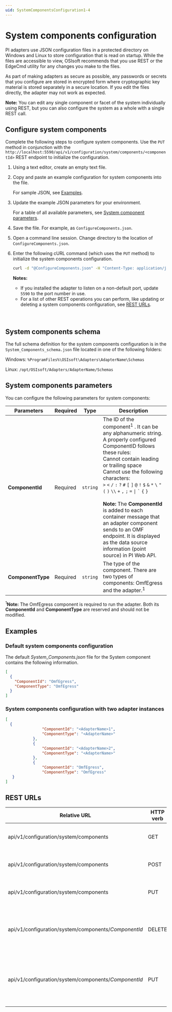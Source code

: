 ```yaml
---
uid: SystemComponentsConfiguration1-4
---
```


# System components configuration

PI adapters use JSON configuration files in a protected directory on Windows and Linux to store configuration that is read on startup. While the files are accessible to view, OSIsoft recommends that you use REST or the EdgeCmd utility for any changes you make to the files.

As part of making adapters as secure as possible, any passwords or secrets that you configure are stored in encrypted form where cryptographic key material is stored separately in a secure location. If you edit the files directly, the adapter may not work as expected.

**Note:** You can edit any single component or facet of the system individually using REST, but you can also configure the system as a whole with a single REST call.

## Configure system components

Complete the following steps to configure system components. Use the `PUT` method in conjunction with the `http://localhost:5590/api/v1/configuration/system/components/<componentId>` REST endpoint to initialize the configuration.

1. Using a text editor, create an empty text file.

2. Copy and paste an example configuration for system components into the file.

    For sample JSON, see [Examples](#examples).

3. Update the example JSON parameters for your environment.

    For a table of all available parameters, see [System component parameters](#system-component-parameters).

4. Save the file. For example, as `ConfigureComponents.json`.

5. Open a command line session. Change directory to the location of `ConfigureComponents.json`.

6. Enter the following cURL command (which uses the `PUT` method) to initialize the system components configuration.

    ```bash
    curl -d "@ConfigureComponents.json" -H "Content-Type: application/json" -X PUT "http://localhost:5590/api/v1/configuration/system/components/<componentId>"
    ```

    **Notes:**
  
    * If you installed the adapter to listen on a non-default port, update `5590` to the port number in use.
    * For a list of other REST operations you can perform, like updating or deleting a system components configuration, see [REST URLs](#rest-urls).
    <br/>
    <br/>

## System components schema

The full schema definition for the system components configuration is in the `System_Components_schema.json` file located in one of the following folders:

Windows: `%ProgramFiles%\OSIsoft\Adapters\AdapterName\Schemas`

Linux: `/opt/OSIsoft/Adapters/AdapterName/Schemas`

## System components parameters

You can configure the following parameters for system components:

| Parameters     | Required | Type    | Description |
| -------------- | -------- | --------| -------------|
| **ComponentId**    | Required |`string` | The ID of the component<sup>1</sup> . It can be any alphanumeric string. A properly configured ComponentID follows these rules:<br>Cannot contain leading or trailing space <br> Cannot use the following characters:<br> `>` `<` `/` `:` `?` `#` `[` `]` `@` `!` `$` `&` `*` `\` `"` `(` `)` `\\` `+` `,` `;` `=` `` \| `` `` ` `` `{` `}`<br><br>**Note:** The **ComponentId** is added to each container message that an adapter component sends to an OMF endpoint. It is displayed as the data source information (point source) in PI Web API. |
| **ComponentType**  | Required |`string` | The type of the component. There are two types of components: OmfEgress and the adapter.<sup>1</sup> |
    
<sup>1</sup>**Note:** The OmfEgress component is required to run the adapter. Both its **ComponentId** and **ComponentType** are reserved and should not be modified.

## Examples

### Default system components configuration

The default _System_Components.json_ file for the System component contains the following information.

```json
[
  {
    "ComponentId": "OmfEgress",
    "ComponentType": "OmfEgress"
  }
]
```

### System components configuration with two adapter instances

```json
[
  {
                "ComponentId": "<AdapterName>1",
                "ComponentType": "<AdapterName>"
            },
            {
                "ComponentId": "<AdapterName>2",
                "ComponentType": "<AdapterName>"
            },
            {
                "ComponentId": "OmfEgress",
                "ComponentType": "OmfEgress"
   }
]
```

## REST URLs

| Relative URL | HTTP verb | Action |
| ------------ | --------- | ------ |
| api/v1/configuration/system/components | GET | Retrieves  the system components configuration |
| api/v1/configuration/system/components | POST | Adds a new component to the system configuration |
| api/v1/configuration/system/components | PUT | Updates the system components configuration |
| api/v1/configuration/system/components/_ComponentId_ | DELETE | Deletes a specific component from the system components configuration |
| api/v1/configuration/system/components/_ComponentId_ | PUT | Creates a new component with the specified *ComponentId* in the system configuration
